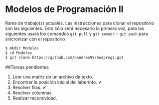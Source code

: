 # Modelos de Programación II

Rama de trabajo(s) actuales. Las instrucciones para clonar el repositorio son las siguientes. Esto sólo será necesario la primera vez, para las siguientes usará los comandos `git pull` y `git commit` - `git push` para sincronizar con el repositorio

```bash
$ mkdir Modelos
$ cd Modelos
$ git clone https://github.com/pandres95/modprog2.git
```

##Tareas pendientes

1. Leer una matriz de un archivo de texto.
2. Encontrar la posición inicial del laberinto. ✔
3. Resolver filas. ✔
4. Resolver columnas.
5. Realizar recursividad.
